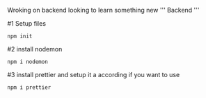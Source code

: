 Wroking on backend looking to learn something new 
'''
Backend 
'''

#1 Setup files 
```
npm init
```
 #2 install nodemon 
 ```
 npm i nodemon
 ```

 #3 install prettier and setup it a according if you want to use
 ```
 npm i prettier
 ```
